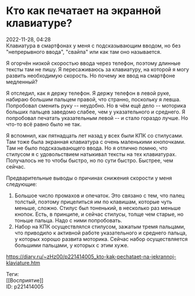 Кто как печатает на экранной клавиатуре?
=========================================

   
 2022-11-28, 04:28   
  Клавиатура в смартфонах у меня с подсказывающим вводом, но без "непрерывного ввода", "свайпа" или как там оно называется.   
   
 Я огорчён низкой скоростью ввода через телефон, поэтому длинные тексты там не пишу. Я пересаживаюсь за клавиатуру, на которой я могу развить необходимую скорость. Но почему же ввод на смартфоне медленный?   
   
 Я отследил, как я держу телефон. Я держу телефон в левой руке, набираю большим пальцем правой, что странно, поскольку я левша. Попробовал сменить руку -- неудобно. Но в чём ещё дело -- моторика больших пальцев заведомо слабее, чем у указательного и среднего. Я попробовал печатать указательным левой -- и стало гораздо лучше. Но что-то всё равно было не так.   
   
 Я вспомнил, как пятнадцать лет назад у всех были КПК со стилусами. Там тоже была экранная клавиатура с очень маленькими кнопочками. Там не было подсказывающего ввода. Но я отлично помню, что стилусом я с удовольствием натыкивал тексты на тех клавиатурах. Получалось не то чтобы быстро, но по сути быстро. Быстрее, чем сейчас.   
   
 Предварительные выводы о причинах снижения скорости у меня следующие:   
 1. Большое число промахов и опечаток. Это связано с тем, что палец толстый, поэтому прицелиться им по клавишам, которые чуть меньше, сложно. Стилус был тоненький, в несколько раз меньше кнопок. Есть, в принципе, и сейчас стилусы, толще чем старые, но тоньше пальца. Надо с ними попробовать.   
 2. Набор на КПК осуществлялся стилусом, зажатым тремя пальцами, что приводило к активной работе указательного и среднего пальца, у которых хорошо развита моторика. Сейчас набор осуществляется большими пальцами, у которых с этим хуже.   
    
 <https://diary.ru/~zHz00/p221414005_kto-kak-pechataet-na-jekrannoj-klaviature.htm>   
   
 Теги:   
 [[Восприятие]]   
 ID: p221414005